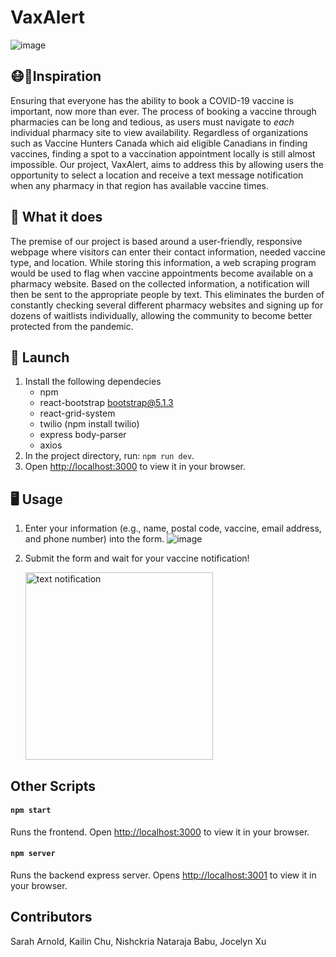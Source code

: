 # VaxAlert
![image](https://user-images.githubusercontent.com/68765813/148687574-d567df99-4716-4032-9679-5c2405a12cf5.png)

## 😷🦠Inspiration
Ensuring that everyone has the ability to book a COVID-19 vaccine is important, now more than ever.
The process of booking a vaccine through pharmacies can be long and tedious, as users must navigate to *each* individual pharmacy site to view availability. Regardless of organizations such as Vaccine Hunters Canada which aid eligible Canadians in finding vaccines, finding a spot to a vaccination appointment locally is still almost impossible. Our project, VaxAlert, aims to address this by allowing users the opportunity to select a location and receive a text message notification when any pharmacy in that region has available vaccine times.

## 💉 What it does
The premise of our project is based around a user-friendly, responsive webpage where visitors can enter their contact information, needed vaccine type, and location. While storing this information, a web scraping program would be used to flag when vaccine appointments become available on a pharmacy website. Based on the collected information, a notification will then be sent to the appropriate people by text. This eliminates the burden of constantly checking several different pharmacy websites and signing up for dozens of waitlists individually, allowing the community to become better protected from the pandemic.

## 🚀 Launch
1. Install the following dependecies
    * npm
    * react-bootstrap bootstrap@5.1.3
    * react-grid-system
    * twilio (npm install twilio)
    * express body-parser
    * axios
2. In the project directory, run: `npm run dev`. 
3. Open [http://localhost:3000](http://localhost:3000) to view it in your browser.

## 🖥 Usage
1. Enter your information (e.g., name, postal code, vaccine, email address, and phone number) into the form.
![image](https://user-images.githubusercontent.com/68765813/148687687-7c486a39-9991-42bb-9040-e123d701597b.png)

2. Submit the form and wait for your vaccine notification!

   <img src="https://user-images.githubusercontent.com/68765813/148687741-87af2842-663e-456f-baf9-c888f2824355.png" alt="text notification" width="300">

## Other Scripts

#### `npm start`

Runs the frontend. Open [http://localhost:3000](http://localhost:3000) to view it in your browser.


#### `npm server`

Runs the backend express server.
Opens [http://localhost:3001](http://localhost:3001) to view it in your browser.

## Contributors
Sarah Arnold, Kailin Chu, Nishckria Nataraja Babu, Jocelyn Xu
